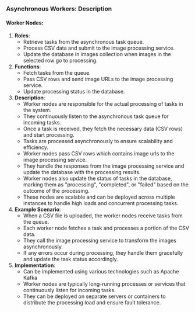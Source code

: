 ### **Asynchronous Workers: Description**


#### **Worker Nodes:**

1. **Roles**:
    * Retrieve tasks from the asynchronous task queue.
    * Process CSV data and submit to the image processing service.
    * Update the database in images collection when images in the selected row go to processing.
2. **Functions**:
    * Fetch tasks from the queue.
    * Pass CSV rows and send image URLs to the image processing service.
    * Update processing status in the database.
3. **Description**:
    * Worker nodes are responsible for the actual processing of tasks in the system.
    * They continuously listen to the asynchronous task queue for incoming tasks.
    * Once a task is received, they fetch the necessary data (CSV rows) and start processing.
    * Tasks are processed asynchronously to ensure scalability and efficiency.
    * Worker nodes pass CSV rows which contains image urls to the image processing service.
    * They handle the responses from the image processing service and update the database with the processing results.
    * Worker nodes also update the status of tasks in the database, marking them as "processing", "completed", or "failed" based on the outcome of the processing.
    * These nodes are scalable and can be deployed across multiple instances to handle high loads and concurrent processing tasks.
4. **Example Scenario**:
    * When a CSV file is uploaded, the worker nodes receive tasks from the queue.
    * Each worker node fetches a task and processes a portion of the CSV data.
    * They call the image processing service to transform the images asynchronously.
    * If any errors occur during processing, they handle them gracefully and update the task status accordingly.
5. **Implementation**:
    * Can be implemented using various technologies such as Apache Kafka
    * Worker nodes are typically long-running processes or services that continuously listen for incoming tasks.
    * They can be deployed on separate servers or containers to distribute the processing load and ensure fault tolerance.

